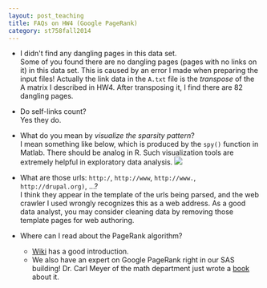 ```yaml
---
layout: post_teaching
title: FAQs on HW4 (Google PageRank)
category: st758fall2014
---
```


* I didn't find any dangling pages in this data set.  
Some of you found there are no dangling pages (pages with no links on it) in this data set. This is caused by an error I made when preparing the input files! Actually the link data in the `A.txt` file is the *transpose* of the A matrix I described in HW4. After transposing it, I find there are 82 dangling pages.

* Do self-links count?  
Yes they do.

* What do you mean by *visualize the sparsity pattern*?  
I mean something like below, which is produced by the `spy()` function in Matlab. There should be analog in R. Such visualization tools are extremely helpful in exploratory data analysis. ![](../../../../A_sparsity.png?raw=true) 

* What are those urls: `http:/`, `http://www`, `http://www.`, `http://drupal.org)`, ...?  
I think they appear in the template of the urls being parsed, and the web crawler I used wrongly recognizes this as a web address. As a good data analyst, you may consider cleaning data by removing those template pages for web authoring.

* Where can I read about the PageRank algorithm?  
  * [Wiki](http://en.wikipedia.org/wiki/PageRank) has a good introduction. 
  * We also have an expert on Google PageRank right in our SAS building! Dr. Carl Meyer of the math department just wrote a [book](http://googlespagerankandbeyond.com/DefaultPage.html) about it.

  